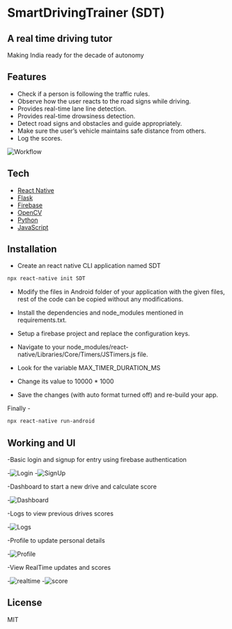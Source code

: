 # SmartDrivingTrainer (SDT)
## A real time driving tutor

Making India ready for the decade of autonomy


## Features

- Check if a person is following the traffic rules.
- Observe how the user reacts to the road signs while driving.
- Provides real-time lane line detection.
- Provides real-time drowsiness detection.
- Detect road signs and obstacles and guide appropriately.
- Make sure the user’s vehicle maintains safe distance from others.
- Log the scores.

![Workflow](https://github.com/DevilAeron/SmartDrivingTrainer/blob/main/Themes/workflow.jpeg?raw=true)


## Tech
- [React Native](https://reactnative.dev/)
- [Flask](https://flask.palletsprojects.com/en/2.0.x/)
- [Firebase](https://firebase.google.com/)
- [OpenCV](https://opencv.org/)
- [Python](https://www.python.org/)
- [JavaScript](https://www.javascript.com/)


## Installation

- Create an react native CLI application named SDT
```sh
npx react-native init SDT
```

- Modify the files in Android folder of your application with the given files, rest of the code can be copied without any modifications.

- Install the dependencies and node_modules mentioned in requirements.txt.
- Setup a firebase project and replace the configuration keys.

- Navigate to your node_modules/react-native/Libraries/Core/Timers/JSTimers.js file.
- Look for the variable MAX_TIMER_DURATION_MS
- Change its value to 10000 * 1000
- Save the changes (with auto format turned off) and re-build your app.

Finally -
```sh
npx react-native run-android
```

## Working and UI

-Basic login and signup for entry using firebase authentication


-![Login](https://github.com/DevilAeron/SmartDrivingTrainer/blob/main/Themes/login.png?raw=true) -![SignUp](https://github.com/DevilAeron/SmartDrivingTrainer/blob/main/Themes/signup.png?raw=true)


-Dashboard to start a new drive and calculate score


-![Dashboard](https://github.com/DevilAeron/SmartDrivingTrainer/blob/main/Themes/dashboard.png?raw=true)


-Logs to view previous drives scores


-![Logs](https://github.com/DevilAeron/SmartDrivingTrainer/blob/main/Themes/logs2.png?raw=true)


-Profile to update personal details


-![Profile](https://github.com/DevilAeron/SmartDrivingTrainer/blob/main/Themes/profile.png?raw=true)


-View RealTime updates and scores


-![realtime](https://github.com/DevilAeron/SmartDrivingTrainer/blob/main/Themes/realtime.png?raw=true) -![score](https://github.com/DevilAeron/SmartDrivingTrainer/blob/main/Themes/score.png?raw=true)

## License

MIT
